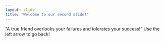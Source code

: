 ```yaml
---
layout: slide
title: "Welcome to our second slide!"
---
```

“A true friend overlooks your failures and tolerates your success!”
Use the left arrow to go back!
